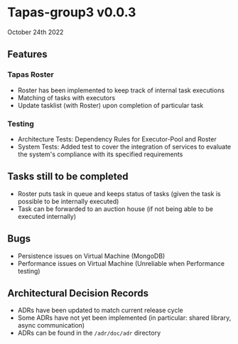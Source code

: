 # Tapas-group3 v0.0.3
October 24th 2022

## Features

### Tapas Roster
- Roster has been implemented to keep track of internal task executions
- Matching of tasks with executors
- Update tasklist (with Roster) upon completion of particular task

### Testing
- Architecture Tests: Dependency Rules for Executor-Pool and Roster
- System Tests: Added test to cover the integration of services  to evaluate the system's compliance with its specified requirements

## Tasks still to be completed
- Roster puts task in queue and keeps status of tasks (given the task is possible to be internally executed)
- Task can be forwarded to an auction house (if not being able to be executed internally)

## Bugs
- Persistence issues on Virtual Machine (MongoDB)
- Performance issues on Virtual Machine (Unreliable when Performance testing)

## Architectural Decision Records
- ADRs have been updated to match current release cycle
- Some ADRs have not yet been implemented (in particular: shared library, async communication)
- ADRs can be found in the `/adr/doc/adr` directory
